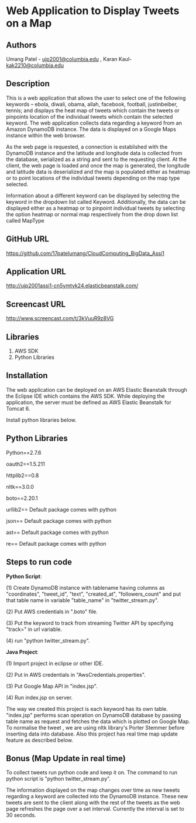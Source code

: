 Web Application to Display Tweets on a Map
==========================================

Authors
-------
Umang Patel - ujp2001@columbia.edu , Karan Kaul- kak2210@columbia.edu

Description
-----------
This is a web application that allows the user to select one of the following keywords – ebola, diwali, obama, allah, facebook, football, justinbeiber, tennis; and displays the heat map of tweets which contain the tweets or pinpoints location of the individual tweets which contain the selected keyword. The web application collects data regarding a keyword from an Amazon DynamoDB instance. The data is displayed on a Google Maps instance within the web browser. 

As the web page is requested, a connection is established with the DynamoDB instance and the latitude and longitude data is collected from the database, serialized as a string and sent to the requesting client. At the client, the web page is loaded and once the map is generated, the longitude and latitude data is deserialized and the map is populated either as heatmap or to point locations of the individual tweets depending on the map type selected.

Information about a different keyword can be displayed by selecting the keyword in the dropdown list called Keyword. Additionally, the data can be displayed either as a heatmap or to pinpoint individual tweets by selecting the option heatmap or normal map respectively from the drop down list called MapType

GitHub URL
----------
https://github.com/17patelumang/CloudComputing_BigData_Assi1

Application URL
---------------
http://ujp2001assi1-cn5ymtyk24.elasticbeanstalk.com/


Screencast URL
--------------
http://www.screencast.com/t/3kVuuR9z8VG

Libraries
---------
1. AWS SDK
2. Python Libraries

Installation
------------
The web application can be deployed on an AWS Elastic Beanstalk through the Eclipse IDE which contains the AWS SDK.
While deploying the application, the server must be defined as AWS Elastic Beanstalk for Tomcat 6.

Install python libraries below.

Python Libraries
----------------
Python==2.7.6

oauth2==1.5.211

httplib2==0.8

nltk==3.0.0

boto==2.20.1

urllib2== Default package comes with python

json== Default package comes with python

ast== Default package comes with python

re== Default package comes with python

Steps to run code
-----------------
__Python Script__:

(1) Create DynamoDB instance with tablename having columns as "coordinates", "tweet_id", "text", "created_at", "followers_count" and put that table name in variable "table_name" in "twitter_stream.py".

(2) Put AWS credentials in ".boto" file.

(3) Put the keyword to track from streaming Twitter API by specifying "track=" in url variable.

(4) run "python twitter_stream.py".

__Java Project__:

(1) Import project in eclipse or other IDE.

(2) Put in AWS credentials in "AwsCredentials.properties".

(3) Put Google Map API in "index.jsp".

(4) Run index.jsp on server.

The way we created this project is each keyword has its own table. "index.jsp" performs scan operation on DynamoDB database by passing table name as request and fetches the data which is plotted on Google Map. To normalise the tweet , we are using nltk library's Porter Stemmer before inserting data into database. Also this project has real time map update feature as described below.



Bonus (Map Update in real time)
-------------------------------
To collect tweets run python code and keep it on. The command to run python script is "python twitter_stream.py".

The information displayed on the map changes over time as new tweets regarding a keyword are collected into the DynamoDB instance. These new tweets are sent to the client along with the rest of the tweets as the web page refreshes the page over a set interval. Currently the interval is set to 30 seconds.



